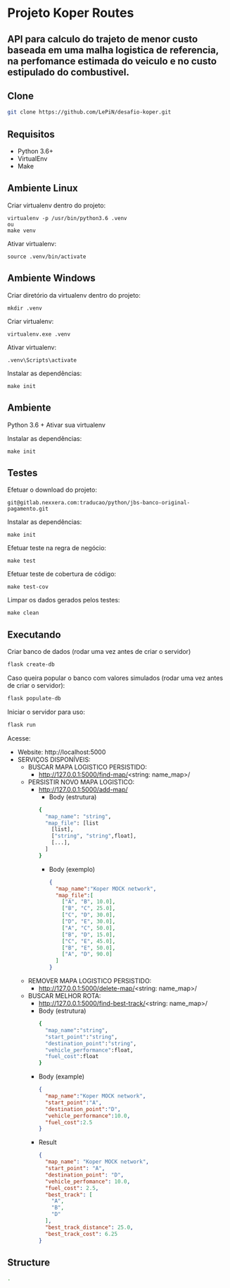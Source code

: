 # Projeto Koper Routes

API para calculo do trajeto de menor custo  baseada em uma malha logistica de referencia, na perfomance estimada do 
veiculo e no custo estipulado do combustivel.
---

## Clone

```bash
git clone https://github.com/LePiN/desafio-koper.git
```

## Requisitos
- Python 3.6+
- VirtualEnv
- Make

## Ambiente Linux
Criar virtualenv dentro do projeto:
```
virtualenv -p /usr/bin/python3.6 .venv
ou
make venv
```

Ativar virtualenv:
```
source .venv/bin/activate
```

## Ambiente Windows
Criar diretório da virtualenv dentro do projeto:
```
mkdir .venv
```

Criar virtualenv:
```
virtualenv.exe .venv
```

Ativar virtualenv:
```
.venv\Scripts\activate
```

Instalar as dependências:
```
make init
```

## Ambiente

Python 3.6 + Ativar sua virtualenv

Instalar as dependências:
```
make init
```

## Testes
Efetuar o download do projeto:
```
git@gitlab.nexxera.com:traducao/python/jbs-banco-original-pagamento.git
```

Instalar as dependências:
```
make init
```

Efetuar teste na regra de negócio:
```
make test
```

Efetuar teste de cobertura de código:
```
make test-cov
```

Limpar os dados gerados pelos testes:
```
make clean
```

## Executando

Criar banco de dados (rodar uma vez antes de criar o servidor)
```bash
flask create-db
```

Caso queira popular o banco com valores simulados (rodar uma vez antes de criar o servidor):
```bash
flask populate-db
```

Iniciar o servidor para uso:
```bash
flask run
```

Acesse:

- Website: http://localhost:5000
- SERVIÇOS DISPONÍVEIS:
    - BUSCAR MAPA LOGISTICO PERSISTIDO:
        - http://127.0.0.1:5000/find-map/<string: name_map>/
    - PERSISTIR NOVO MAPA LOGISTICO:
        - http://127.0.0.1:5000/add-map/
            - Body (estrutura)
            ````bash
            {
              "map_name": "string",
              "map_file": [list
                [list],  
                ["string", "string",float],
                [...],      
              ]
            }
            ````
            - Body (exemplo)
                ```json
                {
                  "map_name":"Koper MOCK network",
                  "map_file":[
                    ["A", "B", 10.0],  
                    ["B", "C", 25.0],
                    ["C", "D", 30.0],
                    ["D", "E", 30.0],        
                    ["A", "C", 50.0],
                    ["B", "D", 15.0],
                    ["C", "E", 45.0],               
                    ["B", "E", 50.0],
                    ["A", "D", 90.0]        
                  ]
                }
                ```
    - REMOVER MAPA LOGISTICO PERSISTIDO:
        - http://127.0.0.1:5000/delete-map/<string: name_map>/
    - BUSCAR MELHOR ROTA:
        - http://127.0.0.1:5000/find-best-track/<string: name_map>/
        - Body (estrutura)
            ```bash
            {
              "map_name":"string",
              "start_point":"string",
              "destination_point":"string",
              "vehicle_performance":float,
              "fuel_cost":float 
            }
            ````
        - Body (example)
            ```json
            {
              "map_name":"Koper MOCK network",
              "start_point":"A",
              "destination_point":"D",
              "vehicle_performance":10.0,
              "fuel_cost":2.5 
            }
            ```
        - Result
            ```json
            {
              "map_name": "Koper MOCK network",
              "start_point": "A",
              "destination_point": "D",
              "vehicle_perfomance": 10.0,
              "fuel_cost": 2.5,
              "best_track": [
                "A",
                "B",
                "D"
              ],
              "best_track_distance": 25.0,
              "best_track_cost": 6.25
            }
            ```


## Structure

```bash
.

```